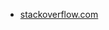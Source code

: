 * [stackoverflow.com](https://stackoverflow.com/questions/28161670/closing-window-after-running-a-google-script-web-app)
